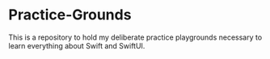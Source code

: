 # Practice-Grounds
This is a repository to hold my deliberate practice playgrounds necessary to learn everything about Swift and SwiftUI.
